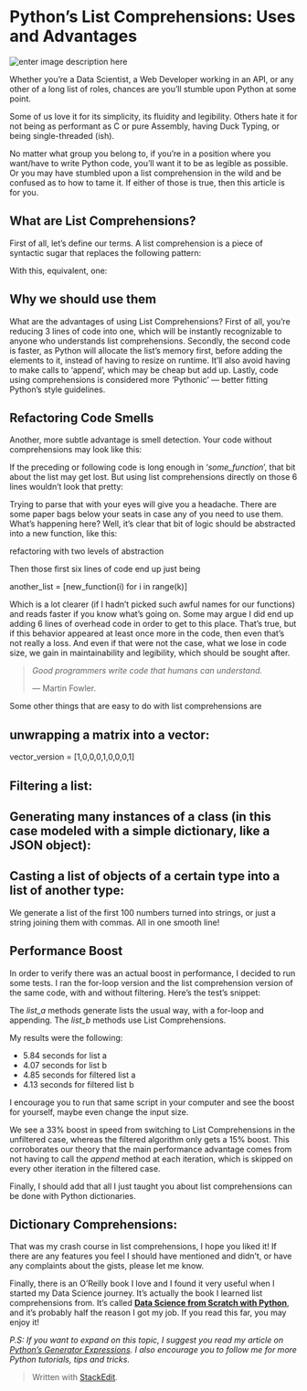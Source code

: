 Python’s List Comprehensions: Uses and Advantages
===

![enter image description here](https://miro.medium.com/max/690/1*jsgLaIkhgF7SzQS1FWIPug.jpeg)

Whether you’re a Data Scientist, a Web Developer working in an API, or any other of a long list of roles, chances are you’ll stumble upon Python at some point.

Some of us love it for its simplicity, its fluidity and legibility. Others hate it for not being as performant as C or pure Assembly, having Duck Typing, or being single-threaded (ish).

No matter what group you belong to, if you’re in a position where you want/have to write Python code, you’ll want it to be as legible as possible. Or you may have stumbled upon a list comprehension in the wild and be confused as to how to tame it. If either of those is true, then this article is for you.

## What are List Comprehensions?

First of all, let’s define our terms. A list comprehension is a piece of syntactic sugar that replaces the following pattern:

With this, equivalent, one:

## Why we should use them

What are the advantages of using List Comprehensions? First of all, you’re reducing 3 lines of code into one, which will be instantly recognizable to anyone who understands list comprehensions. Secondly, the second code is faster, as Python will allocate the list’s memory first, before adding the elements to it, instead of having to resize on runtime. It’ll also avoid having to make calls to ‘append’, which may be cheap but add up. Lastly,  code using comprehensions is considered more ‘Pythonic’ — better fitting Python’s style guidelines.

## Refactoring Code Smells

Another, more subtle advantage is smell detection. Your code without comprehensions may look like this:

If the preceding or following code is long enough in ‘_some_function_’, that bit about the list may get lost. But using list comprehensions directly on those 6 lines wouldn’t look that pretty:

Trying to parse that with your eyes will give you a headache. There are some paper bags below your seats in case any of you need to use them. What’s happening here? Well, it’s clear that bit of logic should be abstracted into a new function, like this:

refactoring with two levels of abstraction

Then those first six lines of code end up just being

another_list = [new_function(i) for i in range(k)]

Which is a lot clearer (if I hadn’t picked such awful names for our functions) and reads faster if you know what’s going on. Some may argue I did end up adding 6 lines of overhead code in order to get to this place. That’s true, but if this behavior appeared at least once more in the code, then even that’s not really a loss. And even if that were not the case, what we lose in code size, we gain in maintainability and legibility, which should be sought after.

> _Good programmers write code that humans can understand._
> 
> — Martin Fowler.

Some other things that are easy to do with list comprehensions are

## unwrapping a matrix into a vector:

vector_version = [1,0,0,0,1,0,0,0,1]

## Filtering a list:

## Generating many instances of a class (in this case modeled with a simple dictionary, like a JSON object):

## Casting a list of objects of a certain type into a list of another type:

We generate a list of the first 100 numbers turned into strings, or just a string joining them with commas. All in one smooth line!

## Performance Boost

In order to verify there was an actual boost in performance, I decided to run some tests. I ran the for-loop version and the list comprehension version of the same code, with and without filtering. Here’s the test’s snippet:

The  _list_a_  methods generate lists the usual way, with a for-loop and appending. The  _list_b_  methods use List Comprehensions.

My results were the following:

-   5.84 seconds for list a
-   4.07 seconds for list b
-   4.85 seconds for filtered list a
-   4.13 seconds for filtered list b

I encourage you to run that same script in your computer and see the boost for yourself, maybe even change the input size.

We see a 33% boost in speed from switching to List Comprehensions  in the unfiltered case, whereas the filtered algorithm only gets a 15% boost. This corroborates our theory that the main performance advantage comes from not having to call the  _append_  method at each iteration, which is skipped on every other iteration in the filtered case.

Finally, I should add that all I just taught you about list comprehensions can be done with Python dictionaries.

## Dictionary Comprehensions:

That was my crash course in list comprehensions, I hope you liked it! If there are any features you feel I should have mentioned and didn’t, or have any complaints about the gists, please let me know.

Finally, there is an O’Reilly book I love and I found it very useful when I started my Data Science journey. It’s actually the book I learned list comprehensions from. It’s called  [**Data Science from Scratch with Python**](https://www.bookdepository.com/book/9781491901427/?a_aid=strikingloo&chan=ws), and it’s probably half the reason I got my job. If you read this far, you may enjoy it!

_P.S: If you want to expand on this topic, I suggest you read my article on_ [_Python’s Generator Expressions_](https://towardsdatascience.com/pythons-list-generators-what-when-how-and-why-2a560abd3879)_. I also encourage you to follow me for more Python tutorials, tips and tricks._






> Written with [StackEdit](https://towardsdatascience.com/how-list-comprehensions-can-help-your-code-look-better-and-run-smoother-3cf8f87172ae).
<!--stackedit_data:
eyJoaXN0b3J5IjpbMTk4NDM5NDE3M119
-->